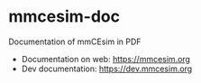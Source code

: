 # mmcesim-doc
Documentation of mmCEsim in PDF

- Documentation on web: https://mmcesim.org
- Dev documentation: https://dev.mmcesim.org
